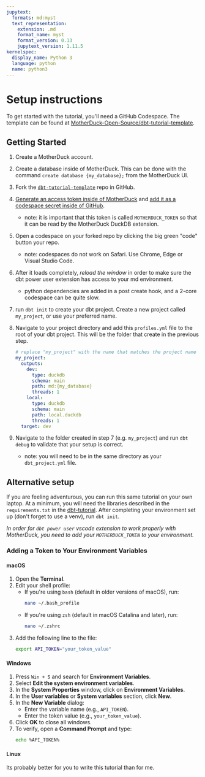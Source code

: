 ```yaml
---
jupytext:
  formats: md:myst
  text_representation:
    extension: .md
    format_name: myst
    format_version: 0.13
    jupytext_version: 1.11.5
kernelspec:
  display_name: Python 3
  language: python
  name: python3
---
```


# Setup instructions

To get started with the tutorial, you'll need a GitHub Codespace. The template can be found at [MotherDuck-Open-Source/dbt-tutorial-template](https://github.com/MotherDuck-Open-Source/dbt-tutorial-template).

## Getting Started

1. Create a MotherDuck account.
2. Create a database inside of MotherDuck. This can be done with the command `create database {my_database};` from the MotherDuck UI.
3. Fork the [`dbt-tutorial-template`](https://github.com/MotherDuck-Open-Source/dbt-tutorial-template) repo in GitHub.
4. [Generate an access token inside of MotherDuck](https://motherduck.com/docs/key-tasks/authenticating-and-connecting-to-motherduck/authenticating-to-motherduck/#authentication-using-an-access-token) and [add it as a codespace secret inside of GitHub](https://docs.github.com/en/enterprise-cloud@latest/codespaces/managing-codespaces-for-your-organization/managing-development-environment-secrets-for-your-repository-or-organization#adding-secrets-for-a-repository).
    - note: it is important that this token is called `MOTHERDUCK_TOKEN` so that it can be read by the MotherDuck DuckDB extension.
5. Open a codespace on your forked repo by clicking the big green "code" button your repo.
    - note: codespaces do not work on Safari. Use Chrome, Edge or Visual Studio Code.
6. After it loads completely, _reload the window_ in order to make sure the dbt power user extension has access to your md environment.
    - python dependencies are added in a post create hook, and a 2-core codespace can be quite slow.
7. run `dbt init` to create your dbt project. Create a new project called `my_project`, or use your preferred name.
8. Navigate to your project directory and add this `profiles.yml` file to the root of your dbt project. This will be the folder that create in the previous step.

    ```yml
    # replace "my_project" with the name that matches the project name in step 7.
    my_project:
      outputs:
        dev:
          type: duckdb
          schema: main
          path: md:{my_database}
          threads: 1
        local:
          type: duckdb
          schema: main
          path: local.duckdb
          threads: 1
      target: dev
    ```
9.  Navigate to the folder created in step 7 (e.g. `my_project`) and run `dbt debug` to validate that your setup is correct.
    - note: you will need to be in the same directory as your `dbt_project.yml` file.

## Alternative setup

If you are feeling adventurous, you can run this same tutorial on your own laptop. At a minimum, you will need the libraries described in the `requirements.txt` in the [dbt-tutorial](https://github.com/MotherDuck-Open-Source/dbt-tutorial-template). After completing your environment set up (don't forget to use a venv), run `dbt init`.

_In order for `dbt power user` vscode extension to work properly with MotherDuck, you need to add your `MOTHERDUCK_TOKEN` to your environment._

### Adding a Token to Your Environment Variables

#### macOS

1. Open the **Terminal**.
2. Edit your shell profile:
   - If you're using `bash` (default in older versions of macOS), run:
     ```bash
     nano ~/.bash_profile
     ```
   - If you're using `zsh` (default in macOS Catalina and later), run:
     ```bash
     nano ~/.zshrc
     ```
3. Add the following line to the file:
   ```bash
   export API_TOKEN="your_token_value"
   ```

#### Windows
1. Press `Win + S` and search for **Environment Variables**.
2. Select **Edit the system environment variables**.
3. In the **System Properties** window, click on **Environment Variables**.
4. In the **User variables** or **System variables** section, click **New**.
5. In the **New Variable** dialog:
   - Enter the variable name (e.g., `API_TOKEN`).
   - Enter the token value (e.g., `your_token_value`).
6. Click **OK** to close all windows.
7. To verify, open a **Command Prompt** and type:
   ```bash
   echo %API_TOKEN%
   ```

#### Linux

Its probably better for you to write this tutorial than for me.
